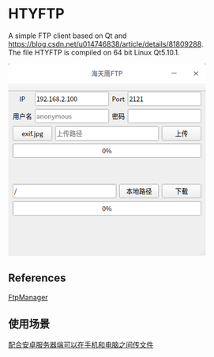 # HTYFTP
A simple FTP client based on Qt and https://blog.csdn.net/u014746838/article/details/81809288.   
The file HTYFTP is compiled on 64 bit Linux Qt5.10.1.  

![alt](preview.png)

## References
[FtpManager](https://blog.csdn.net/u014746838/article/details/81809288)

## 使用场景
[配合安卓服务器端可以在手机和电脑之间传文件](https://github.com/sonichy/FTPServe_Android)
